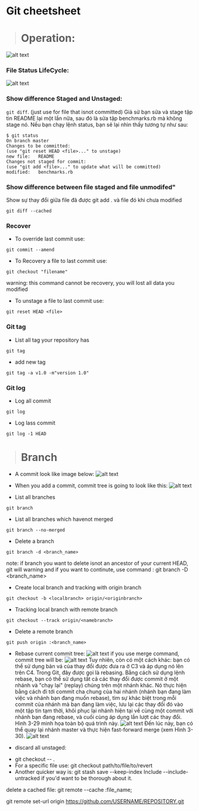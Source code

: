 # Git cheetsheet
> # Operation:
![alt text](https://git-scm.com/figures/18333fig0106-tn.png)

### File Status LifeCycle:
![alt text](https://git-scm.com/figures/18333fig0201-tn.png)

### Show difference Staged and Unstaged:
``` git diff ```. (just use for file that isnot committed)
Giả sử bạn sửa và stage tập tin README lại một lần nữa, sau đó là sửa tập benchmarks.rb mà không stage nó. Nếu bạn chạy lệnh status, bạn sẽ lại nhìn thấy tương tự như sau:
```git
$ git status
On branch master
Changes to be committed:
(use "git reset HEAD <file>..." to unstage)
new file:   README
Changes not staged for commit:
(use "git add <file>..." to update what will be committed)
modified:   benchmarks.rb 
```


### Show difference between file staged and file unmodifed"
Show sự thay đổi giữa file đã được git add . và file đó khi chưa modified
```git
git diff --cached
```

### Recover
+ To override last commit use: 
```git
git commit --amend
```

+ To Recovery a file to last commit use:
```git
git checkout "filename"
```
warning: this command cannot be recovery, you will lost all data you modified

+ To unstage a file to last commit use:
```git
git reset HEAD <file>
```
### Git tag
+ List all tag your repository has
```git
git tag
```
+ add new tag
```git
git tag -a v1.0 -m"version 1.0"
```

### Git log
+ Log all commit
```git 
git log
```
+ Log lass commit
```git
git log -1 HEAD
```
> # Branch
+ A commit look like image below:
![alt text](https://git-scm.com/figures/18333fig0301-tn.png) 
+ When you add a commit, commit tree is going to look like this:
![alt text](https://git-scm.com/figures/18333fig0302-tn.png)

+ List all branches 
```git
git branch
```
+ List all branches which havenot merged
```git 
git branch --no-merged
```

+ Delete a branch
```git
git branch -d <branch_name>
```
note: if branch you want to delete isnot an ancestor of your current HEAD, git will warning and if you want to continute, use command : git branch -D <branch_name>

+ Create local branch and tracking with origin branch
```git
git checkout -b <localbranch> origin/<originbranch>
```

+ Tracking local branch with remote branch
```git
git checkout --track origin/<namebranch>
```

+ Delete a remote branch
```git
git push origin :<branch_name>
```

+ Rebase
current commit tree:
![alt text](https://git-scm.com/figures/18333fig0327-tn.png)
if you use merge command, commit tree will be:
![alt text](https://git-scm.com/figures/18333fig0328-tn.png)
Tuy nhiên, còn có một cách khác: bạn có thể sử dụng bản vá của thay đổi được đưa ra ở C3 và áp dụng nó lên trên C4. Trong Git, đây được gọi là rebasing. Bằng cách sử dụng lệnh rebase, bạn có thể sử dụng tất cả các thay đổi được commit ở một nhánh và "chạy lại" (replay) chúng trên một nhánh khác.
Nó thực hiện bằng cách đi tới commit cha chung của hai nhánh (nhánh bạn đang làm việc và nhánh bạn đang muốn rebase), tìm sự khác biệt trong mỗi commit của nhánh mà bạn đang làm việc, lưu lại các thay đổi đó vào một tập tin tạm thời, khôi phục lại nhánh hiện tại về cùng một commit với nhánh bạn đang rebase, và cuối cùng áp dụng lần lượt các thay đổi. Hình 3-29 minh họa toàn bộ quá trình này.
![alt text](https://git-scm.com/figures/18333fig0329-tn.png)
Đến lúc này, bạn có thể quay lại nhánh master và thực hiện fast-forward merge (xem Hình 3-30).
![alt text](https://git-scm.com/figures/18333fig0330-tn.png)    

+ discard all unstaged:
- git checkout -- .
- For a specific file use:
git checkout path/to/file/to/revert
- Another quicker way is:
git stash save --keep-index
Include --include-untracked if you'd want to be thorough about it.

delete a cached file:
git remote --cache :file_name;

git remote set-url origin https://github.com/USERNAME/REPOSITORY.git

